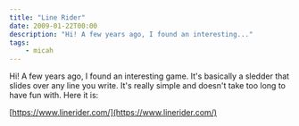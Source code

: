 ```yaml
---
title: "Line Rider"
date: 2009-01-22T00:00
description: "Hi! A few years ago, I found an interesting..."
tags: 
    - micah
---
```


 Hi! A few years ago, I found an interesting game. It's basically a sledder that slides over any line you write. It's really simple and doesn't take too long to have fun with. Here it is: 

 [https://www.linerider.com/](https://www.linerider.com/)
